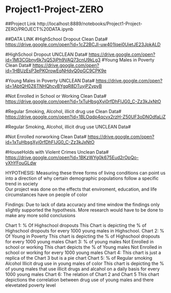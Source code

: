 # Project1-Project-ZERO
##Project Link
http://localhost:8889/notebooks/Project1-Project-ZERO/PROJECT%20DATA.ipynb

##DATA LINK
#HighSchool Dropout Clean Data#
https://drive.google.com/open?id=1cZ2BCJI-uw401Iqei0UietJE23JpkALD

#HighSchool Dropout UNCLEAN Data#
https://drive.google.com/open?id=1MI3CGbny6k7sQ53jPh9VAQ73cnU9kLg3
#Young Males in Poverty Clean Data#
https://drive.google.com/open?id=1HBUzEsP3ePKOrowEqNHdvQ0pGC9CPK9e

#Young Males in Poverty UNCLEAN Data#
https://drive.google.com/open?id=1AbtQH0Z6TNHQhcvBYgqR8DTuyjPZypyB

#Not Enrolled in School or Working Clean Data#
https://drive.google.com/open?id=1xTuHbsgXyi0rfDhFIJG0_C-Zz3kJxNtO

#Regular Smoking, Alcohol, illicit drug use Clean Data#
https://drive.google.com/open?id=1BLOqdp4qcvx2rzH-Z50UF3oDNOdfaLiZ

#Regular Smoking, Alcohol, illicit drug use UNCLEAN Data#

#Not Enrolled norworking Clean Data#
https://drive.google.com/open?id=1xTuHbsgXyi0rfDhFIJG0_C-Zz3kJxNtO

#HouseHolds with Violent Crimes Unclean Data#
https://drive.google.com/open?id=1BKzWYg0k675Eud2rOpQo-yXhYFouGLdw

HYPOTHESIS: Measuring these three forms of living conditions can point us into a direction of why certain demographic populations follow a specific trend in society                                                                                                                            
Our project was done on the effects that enviroment, education, and life circumstances have on people of color


Findings:
Due to lack of data accuracy and time window the findings only slightly supported the hypothesis. More research would have to be done to make any more solid conclusions

Chart 1: 
% Of Highschool dropouts 
This Chart is depicting the % of Highschool dropouts for every 1000 young males in Highschool.
Chart 2:
% Of Young in Poverty
This chart is depicting the % of Highschool dropouts for every 1000 young males
Chart 3:
% of young males Not Enrolled in school or working
This chart depicts the % of Young males Not Enrolled in school or working for every 1000 young males 
Chart 4:
This chart is just a replica of the Chart 3 but is a pie chart
Chart 5:
% of Regular smoking Alcohol Illicit drug use in young males of color
This chart is depicting the % of young males that use illicit drugs and alcahol on a daily basis for every 1000 young males 
Chart 6:
The relation of Chart 2 and Chart 5
This chart depictions the correlation between drug use of young males and there elevetated poverty level


